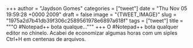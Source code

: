 
+++
author = "Jaydson Gomes"
categories = ["tweet"]
date = "Thu Nov 05 19:59:28 +0000 2009"
draft = false
image = "{TWEET_IMAGE}"
slug = "1975a2d7b41db39f306c2589561978e6897a618f"
tags = ["tweet"]
title = """O #Notepad++ bota qualque..."""
+++
O #Notepad++ bota qualquer editor no chinelo. Acabei de economizar algumas horas com um siples Ctrl+H em centenas de arquivos.
